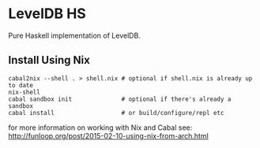 LevelDB HS
==========
Pure Haskell implementation of LevelDB.

## Install Using Nix
```
cabal2nix --shell . > shell.nix # optional if shell.nix is already up to date
nix-shell
cabal sandbox init              # optional if there's already a sandbox
cabal install                   # or build/configure/repl etc
```
for more information on working with Nix and Cabal see:
http://funloop.org/post/2015-02-10-using-nix-from-arch.html




